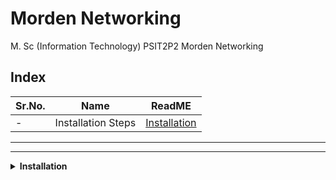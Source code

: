 # Morden Networking

M. Sc (Information Technology)
PSIT2P2 Morden Networking

## Index

| Sr.No. | Name | ReadME |
| --- | --- | --- |
| - | Installation Steps | [Installation](#installation) |


*************************
***********************


<details>
<summary><b>Installation</b></summary>
<br>

## Installation

1. To download ***`GNS3-0.8.6-all-in-one`*** Go to [this link](https://drive.google.com/drive/folders/1DQ9OYlLfzD2GRf8-MO5XgaYcK0tWpzN2?usp=share_link). If not working [Click Here](https://drive.google.com/drive/folders/1iptmDO4IZciwbq4l78UhQdlIlrl1sj0p?usp=share_link) 

2. Install ***`GNS3-0.8.6-all-in-one.exe`*** -> While installing Tick mark `superputty checkbox`

    <img src="https://example.com/image.jpg" alt="1" width="550">

3. Uncheck the checkbox `Automatically start the WinPcap driver at boot time`

    <img src="https://example.com/image.jpg" alt="2" width="550">

4. To download CISCO image file [Click Here](https://drive.google.com/drive/folders/1JmBv3AMosAFrW4ONyAm-3Glkqc48kk9a). If not working [Click Here](https://drive.google.com/drive/folders/1iptmDO4IZciwbq4l78UhQdlIlrl1sj0p?usp=share_link) -> And Download ***`c3725-adventerprisek9-mz124-15.bin`***

5. Run GNS3 Software

    <img src="https://example.com/image.jpg" alt="3" width="550">

6. Go To Edit -> IOS image and hypervisior

    <img src="https://example.com/image.jpg" alt="4" width="550">


7. Browse for Image file ***`c3725-adventerprisek9-mz124-15.bin`*** -> If compress popup comes click on `YES`

    <img src="https://example.com/image.jpg" alt="6" width="550">

8. Click on save and close

    <img src="https://example.com/image.jpg" alt="5" width="550">

9. Click on Routers Icon and router will be available

    <img src="https://example.com/image.jpg" alt="7" width="550">

10. Drag and Drop 2 Routers and connect them -> Click on Run

    <img src="https://example.com/image.jpg" alt="8" width="550">








</details>






<!-- 
## Index

| Sr.No. | Name | ReadME |
| --- | --- | --- |
| [Prac1A-i](/MscIT/Semester%202/BigDataAnalytics/) <br> [Prac1A-ii](/MscIT/Semester%201/Soft_Computing_Techniques/Practical%201/)| 1A-i. Design a **simple linear neural network** model. <br> 1A-ii. Calculate the **output** of **neural net** for given data. | [Prac1A-i](#prac1a-i) <br>  [Prac1A-ii](#prac1a-ii) | 

*************************
***********************

<BR>

## Prac1A-i

- 1A-i. Heading .

```python

```

<details>
<summary>OUTPUT</summary>

![]()
![]()



</details>


[🔝](#index)

**************


**************

### [Go To Top](#soft-computing-techniques)
 -->
